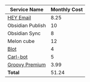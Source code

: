 | Service Name                                 | Monthly Cost |
| -------------------------------------------- | ------------ |
| [HEY Email](https://www.hey.com/pricing/)    | 8.25         |
| Obsidian Publish                             | 10           |
| Obsidian Sync                                | 8            |
| Melon cube                                   | 12           |
| [Blot](https://blot.im/)                     | 4            |
| [Carl-bot](https://www.patreon.com/carlbot)  | 5            |
| [Groovy Premium](https://groovy.bot/premium) | 3.99         |
| **Total**                                    | 51.24        |
<!-- TBLFM: @>$2=sum(@I..@-1) -->
                             
